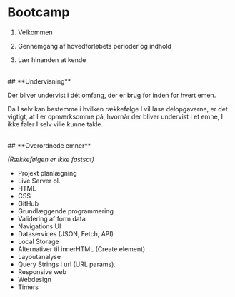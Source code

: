 # **Bootcamp**

1. Velkommen

2. Gennemgang af hovedforløbets perioder og indhold

3. Lær hinanden at kende

<br>
## **Undervisning**

Der bliver undervist i dét omfang, der er brug for inden for hvert emen.

Da I selv kan bestemme i hvilken rækkefølge I vil løse delopgaverne, er det vigtigt, at I er opmærksomme på, hvornår der bliver undervist i et emne, I ikke føler I selv ville kunne takle.

<br>
## **Overordnede emner**

*(Rækkefølgen er ikke fastsat)*

* Projekt planlægning
* Live Server ol.
* HTML 
* CSS
* GitHub
* Grundlæggende programmering
* Validering af form data
* Navigations UI
* Dataservices (JSON, Fetch, API)
* Local Storage
* Alternativer til innerHTML (Create element)
* Layoutanalyse
* Query Strings i url (URL params).
* Responsive web
* Webdesign
* Timers
